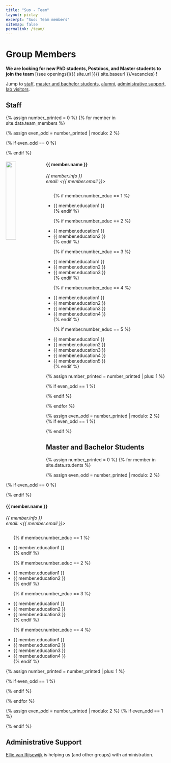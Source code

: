 ```yaml
---
title: "Suo - Team"
layout: piclay
excerpt: "Suo: Team members"
sitemap: false
permalink: /team/
---
```


# Group Members

 **We are  looking for new PhD students, Postdocs, and Master students to join the team** [(see openings)]({{ site.url }}{{ site.baseurl }}/vacancies) **!**


Jump to [staff](#staff), [master and bachelor students](#master-and-bachelor-students), [alumni](#alumni), [administrative support](#administrative-support), [lab visitors](#lab-visitors).

## Staff
{% assign number_printed = 0 %}
{% for member in site.data.team_members %}

{% assign even_odd = number_printed | modulo: 2 %}

{% if even_odd == 0 %}
<div class="row">
{% endif %}

<div class="col-sm-6 clearfix">
  <img src="{{ site.url }}{{ site.baseurl }}/images/teampic/{{ member.photo }}" class="img-responsive" width="25%" style="float: left" />
  <h4>{{ member.name }}</h4>
  <i>{{ member.info }}<br>email: <{{ member.email }}></i>
  <ul style="overflow: hidden">
  
  {% if member.number_educ == 1 %}
  <li> {{ member.education1 }} </li>
  {% endif %}
  
  {% if member.number_educ == 2 %}
  <li> {{ member.education1 }} </li>
  <li> {{ member.education2 }} </li>
  {% endif %}
  
  {% if member.number_educ == 3 %}
  <li> {{ member.education1 }} </li>
  <li> {{ member.education2 }} </li>
  <li> {{ member.education3 }} </li>
  {% endif %}
  
  {% if member.number_educ == 4 %}
  <li> {{ member.education1 }} </li>
  <li> {{ member.education2 }} </li>
  <li> {{ member.education3 }} </li>
  <li> {{ member.education4 }} </li>
  {% endif %}
 
  {% if member.number_educ == 5 %}
  <li> {{ member.education1 }} </li>
  <li> {{ member.education2 }} </li>
  <li> {{ member.education3 }} </li>
  <li> {{ member.education4 }} </li>
  <li> {{ member.education5 }} </li>
  {% endif %}
  
  </ul>
</div>

{% assign number_printed = number_printed | plus: 1 %}

{% if even_odd == 1 %}
</div>
{% endif %}

{% endfor %}

{% assign even_odd = number_printed | modulo: 2 %}
{% if even_odd == 1 %}
</div>
{% endif %}




## Master and Bachelor Students 
{% assign number_printed = 0 %}
{% for member in site.data.students %}

{% assign even_odd = number_printed | modulo: 2 %}

{% if even_odd == 0 %}
<div class="row">
{% endif %}

<div class="col-sm-6 clearfix">
  <h4>{{ member.name }}</h4>
  <i>{{ member.info }}<br>email: <{{ member.email }}></i>
  <ul style="overflow: hidden">
  
  {% if member.number_educ == 1 %}
  <li> {{ member.education1 }} </li>
  {% endif %}
  
  {% if member.number_educ == 2 %}
  <li> {{ member.education1 }} </li>
  <li> {{ member.education2 }} </li>
  {% endif %}
  
  {% if member.number_educ == 3 %}
  <li> {{ member.education1 }} </li>
  <li> {{ member.education2 }} </li>
  <li> {{ member.education3 }} </li>
  {% endif %}
  
  {% if member.number_educ == 4 %}
  <li> {{ member.education1 }} </li>
  <li> {{ member.education2 }} </li>
  <li> {{ member.education3 }} </li>
  <li> {{ member.education4 }} </li>
  {% endif %}
  
  </ul>
</div>

{% assign number_printed = number_printed | plus: 1 %}

{% if even_odd == 1 %}
</div>
{% endif %}

{% endfor %}

{% assign even_odd = number_printed | modulo: 2 %}
{% if even_odd == 1 %}
</div>
{% endif %}


<!-- ## Alumni
<table align="center" style="width:100%">
<tr><th>Visitors</th>
    <th>Master Students</th> 
    <th>Bachelor Students</th>
  </tr>
  <tr>
    <td>Nikolaos Iliopoulos, Spring 2016</td>
    <td>Bert Visscher, Fall 2017</td>
    <td>Vishnu Saj, Spring 2017</td>
  </tr>
  <tr>
    <td>Vitaly Fedoseev, all of 2016</td>
    <td>Ahmad Jamalzada, Fall 2017</td>
    <td>Joey Braspenning, Spring 2017</td>
  </tr>
  <tr>
    <td></td>
    <td>Tjerk Benschop, Summer 2017</td>
    <td>Margot Leemker, Spring 2017</td>
  </tr>
  <tr>
    <td></td>
    <td>Oliver Ostojic, Spring 2016</td>
    <td>Sietske Lensen, Spring 2017</td>
  </tr>
  <tr>
    <td></td>
    <td>Farshaad Hoeseni, Fall 2015</td>
    <td>Alexander Vanstone, Spring 2016</td>
  </tr>
  <tr>
    <td></td>
    <td></td>
    <td>Tjerk Benschop, Spring 2016</td>
  </tr>
  <tr>
    <td></td>
    <td></td>
    <td>Arjo Andringa, Spring 2016</td>
  </tr>
  <tr>
    <td></td>
    <td></td>
    <td>Daniëlle van Klink, Spring 2016</td>
  </tr>
</table> -->

## Administrative Support
<a href="mailto:Rijsewijk@Physics.LeidenUniv.nl">Ellie van Rijsewijk</a> is helping us (and other groups) with administration.






